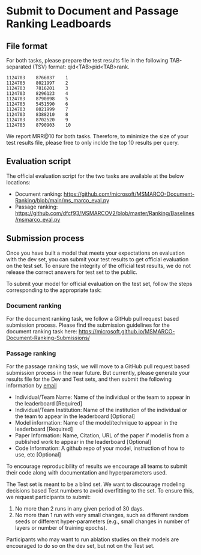 # Submit to Document and Passage Ranking Leadboards

## File format

For both tasks, please prepare the test results file in the following TAB-separated (TSV) format: qid\<TAB\>pid\<TAB\>rank.

````
1124703    8766037    1
1124703    8021997    2
1124703    7816201    3
1124703    8296123    4
1124703    8790898    5
1124703    5451590    6
1124703    8021999    7
1124703    8388210    8
1124703    8702520    9
1124703    8790903    10
````

We report MRR@10 for both tasks. Therefore, to minimize the size of your test results file, please free to only inclde the top 10 results per query.

## Evaluation script

The official evaluation script for the two tasks are available at the below locations:
* Document ranking: <https://github.com/microsoft/MSMARCO-Document-Ranking/blob/main/ms_marco_eval.py>
* Passage ranking: <https://github.com/dfcf93/MSMARCOV2/blob/master/Ranking/Baselines/msmarco_eval.py>

## Submission process

Once you have built a model that meets your expectations on evaluation with the dev set, you can submit your test results to get official evaluation on the test set.
To ensure the integrity of the official test results, we do not release the correct answers for test set to the public.

To submit your model for official evaluation on the test set, follow the steps corresponding to the appropriate task:

### Document ranking

For the document ranking task, we follow a GitHub pull request based submission process.
Please find the submission guidelines for the document ranking task here: <https://microsoft.github.io/MSMARCO-Document-Ranking-Submissions/>

### Passage ranking
For the passage ranking task, we will move to a GitHub pull request based submission process in the near future.
But currently, please generate your results file for the Dev and Test sets, and then submit the following information by [email](mailto:ms-marco@microsoft.com?subject=MS%20Marco%20Submission)
* Individual/Team Name: Name of the individual or the team to appear in the leaderboard [Required]
* Individual/Team Institution: Name of the institution of the individual or the team to appear in the leaderboard [Optional]
* Model information: Name of the model/technique to appear in the leaderboard [Required]
* Paper Information: Name, Citation, URL of the paper if model is from a published work to appear in the leaderboard [Optional]
* Code Information: A github repo of your model, instruction of how to use, etc [Optional]

To encourage reproducibility of results we encourage all teams to submit their code along with documentation and hyperparameters used.

The Test set is meant to be a blind set.
We want to discourage modeling decisions based Test numbers to avoid overfitting to the set.
To ensure this, we request participants to submit:

1. No more than 2 runs in any given period of 30 days.
2. No more than 1 run with very small changes, such as different random seeds or different hyper-parameters (e.g., small changes in number of layers or number of training epochs).

Participants who may want to run ablation studies on their models are encouraged to do so on the dev set, but not on the Test set.



